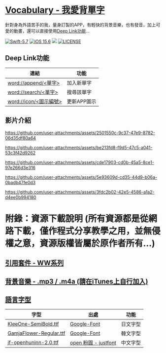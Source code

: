 # [Vocabulary - 我愛背單字](https://github.com/William-Weng/Vocabulary)
針對身為外語苦手的我，量身訂製的APP，有輕快的背景音樂，也有發音，加上可愛的動畫，還可以直接使用[Deep Link功能](word://append/vocabulary)…

[![Swift-5.7](https://img.shields.io/badge/Swift-5.7-orange.svg?style=flat)](https://developer.apple.com/swift/) [![iOS 15.6](https://img.shields.io/badge/iOS-15.6-pink.svg?style=flat)](https://developer.apple.com/swift/) ![](https://img.shields.io/github/v/tag/William-Weng/Vocabulary) [![LICENSE](https://img.shields.io/badge/LICENSE-MIT-yellow.svg?style=flat)](https://developer.apple.com/swift/)

## Deep Link功能
|連結|功能|
|-|-|
|[word://append/<單字>](word://append/<新單字>)|加入新單字|
|[word://search/<單字>](word://search/<新單字>)|搜尋該單字|
|[word://icon/<圖示編號>](word://icon/<圖示編號>)|更新APP圖示|

## 影片介紹

https://github.com/user-attachments/assets/2501550c-9c37-47e9-8782-06d35df80a64


https://github.com/user-attachments/assets/be213fd8-f9d5-47c5-a041-53c3f42d9262


https://github.com/user-attachments/assets/cde17903-cd0b-45a5-8ce1-97e266d3e316


https://github.com/user-attachments/assets/5e93609d-cd35-44d9-b06a-0badb47fe0d3


https://github.com/user-attachments/assets/3fdc2b02-42e5-4586-a1a2-d4ee0b994180


# 附錄：資源下載說明 (所有資源都是從網路下載，僅作程式分享教學之用，並無侵權之意，資源版權皆屬於原作者所有…)
## [引用套件 - WW系列](https://swiftpackageindex.com/William-Weng)
## [背景音樂 - .mp3 / .m4a (請在iTunes上自行加入)](http://amachamusic.chagasi.com/)
## [語言字型](https://medium.com/彼得潘的-swift-ios-app-開發問題解答集/為-ios-app-加入客製字型-custom-font-d2b28b0269e0)

|字型|出處|功能|
|-|-|-|
|[KleeOne-SemiBold.ttf](https://fonts.google.com/specimen/Klee+One)|[Google-Font](https://fonts.google.com)|日文字型|
|[GamjaFlower-Regular.ttf](https://fonts.google.com/specimen/Gamja+Flower?query=Gamja+Flower)|[Google-Font](https://fonts.google.com)|韓文字型|
|[jf-openhuninn-2.0.ttf](https://justfont.com/huninn/)|[open 粉圓 - justfont](https://justfont.com/)|中文字型|
